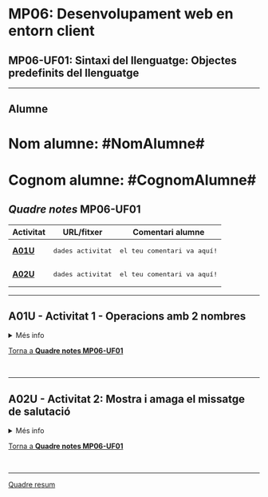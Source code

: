 # MP06: **Desenvolupament web en entorn client**

## MP06-UF01: **Sintaxi del llenguatge: Objectes predefinits del llenguatge** 

<hr>

## Alumne
# Nom alumne:       **#NomAlumne#**
# Cognom alumne:    **#CognomAlumne#**

## *Quadre notes* **MP06-UF01**

|Activitat|URL/fitxer|Comentari alumne|
|---|---|---|
|[**A01U**](./README.md#a01u---activitat-1---operacions-amb-2-nombres)|<pre>dades activitat</pre>|<pre>el teu comentari va aquí!</pre>
|[**A02U**](./README.md#a02u---activitat-2-mostra-i-amaga-el-missatge-de-salutació)|<pre>dades activitat</pre>|<pre>el teu comentari va aquí!</pre>

<hr>

## **A01U** - Activitat 1 - Operacions amb 2 nombres

<details>

<summary>Més info</summary>

> **Nom**: 
> A01U - Activitat 1 - Operacions amb 2 nombres
>
> **Descripció**: 
> L'objectiu de la pràctica és crear quatre funcions que mostrin el resultat de les operacions de suma, resta, producte i la divisió de dos nombres introduïts per l'usuari. Evidentment, les funcions caldrà desenvolupar-les amb el llenguatge de programació JavaScript.
> 
> **Data inicial**:   16/09/2022 (17:00 h.)
> 
> **Data tancament**: 19/09/2022 (23:59 h.)
> 
> **Document** (enllaç): [DAW_MP06_0004_UF01_Act001_JS_Operacions_2_Nombres](https://docs.google.com/document/d/1oOn3Y4-UkpHLhUWNmqWkcnOBH6GnW1LaAwidyCBx9ls/edit?usp=sharing)
> <br>

</details>

[Torna a **Quadre notes MP06-UF01**](./README.md#quadre-notes-mp06-uf01)

<br>
<hr>

## **A02U** - Activitat 2: Mostra i amaga el missatge de salutació

<details>

<summary>Més info</summary>

> **Nom**: 
> A02U - Activitat 2: Mostra i amaga el missatge de salutació
>
> **Descripció**: 
> L'objectiu de la pràctica és crear una pàgina web que mostri:
L'hora, amb un format d'hora, minuts i segons (24 hores), amb un missatge de salutació, en funció de l'hora.
> 
> **Data inicial**:   21/09/2022 (18:00 h.)
> 
> **Data tancament**: 22/09/2022 (23:59 h.)
> 
> **Document** (enllaç): [DAW_MP06_0004_UF01_Act002_JS_Amaga-el-missatge-de-salutacio](https://docs.google.com/document/d/17TPPb7UtlSoDKEoIwCBMvEfRqZTpasjRY3YO3M--A1M/edit?usp=sharing)
> <br>

</details>

[Torna a **Quadre notes MP06-UF01**](./README.md#quadre-notes-mp06-uf01)

<br>
<hr>

[Quadre resum](../README.md#quadre-resum-entregues-de-la-3a-avaluació-de-daw2)

